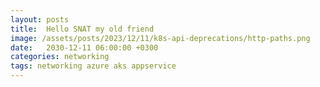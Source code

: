 ```yaml
---
layout: posts
title:  Hello SNAT my old friend
image: /assets/posts/2023/12/11/k8s-api-deprecations/http-paths.png
date:   2030-12-11 06:00:00 +0300
categories: networking
tags: networking azure aks appservice
---
```

<!--
https://4lowtherabbit.github.io/blogs/2019/10/SNAT/

Updates:
- Metric is available

Plan is VMs:
- Apps are within VMs

https://learn.microsoft.com/en-us/azure/azure-functions/manage-connections?tabs=csharp
https://learn.microsoft.com/en-us/azure/architecture/antipatterns/improper-instantiation/
https://github.com/projectkudu/kudu/wiki/Azure-Web-App-sandbox

https://learn.microsoft.com/en-us/azure/load-balancer/load-balancer-outbound-connections#scenarios
https://learn.microsoft.com/en-us/azure/virtual-network/vnet-integration-for-azure-services#compare-private-endpoints-and-service-endpoints
https://learn.microsoft.com/en-us/azure/load-balancer/load-balancer-outbound-connections#port-exhaustion
https://learn.microsoft.com/en-us/azure/app-service/troubleshoot-intermittent-outbound-connection-errors#avoiding-the-problem

AKS & Azure CNI

Scenario:
- 3rd party integration endpoint

-->
